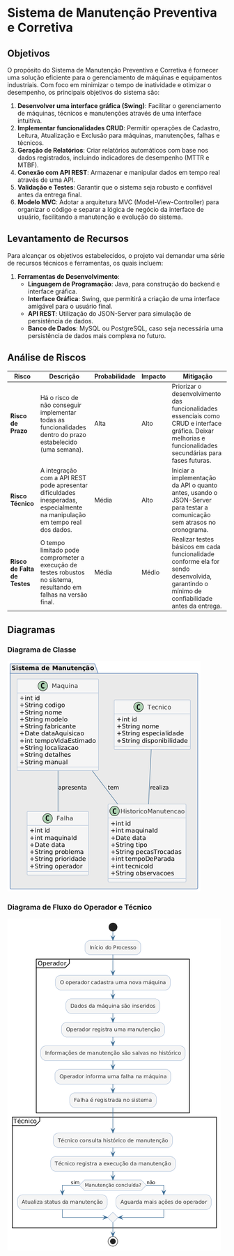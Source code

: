 # Sistema de Manutenção Preventiva e Corretiva

## Objetivos

O propósito do Sistema de Manutenção Preventiva e Corretiva é fornecer uma solução eficiente para o gerenciamento de máquinas e equipamentos industriais. Com foco em minimizar o tempo de inatividade e otimizar o desempenho, os principais objetivos do sistema são:

1. **Desenvolver uma interface gráfica (Swing)**: Facilitar o gerenciamento de máquinas, técnicos e manutenções através de uma interface intuitiva.
2. **Implementar funcionalidades CRUD**: Permitir operações de Cadastro, Leitura, Atualização e Exclusão para máquinas, manutenções, falhas e técnicos.
3. **Geração de Relatórios**: Criar relatórios automáticos com base nos dados registrados, incluindo indicadores de desempenho (MTTR e MTBF).
4. **Conexão com API REST**: Armazenar e manipular dados em tempo real através de uma API.
5. **Validação e Testes**: Garantir que o sistema seja robusto e confiável antes da entrega final.
6. **Modelo MVC**: Adotar a arquitetura MVC (Model-View-Controller) para organizar o código e separar a lógica de negócio da interface de usuário, facilitando a manutenção e evolução do sistema.

## Levantamento de Recursos

Para alcançar os objetivos estabelecidos, o projeto vai demandar uma série de recursos técnicos e ferramentas, os quais incluem:

1. **Ferramentas de Desenvolvimento**:
   - **Linguagem de Programação**: Java, para construção do backend e interface gráfica.
   - **Interface Gráfica**: Swing, que permitirá a criação de uma interface amigável para o usuário final.
   - **API REST**: Utilização do JSON-Server para simulação de persistência de dados.
   - **Banco de Dados**: MySQL ou PostgreSQL, caso seja necessária uma persistência de dados mais complexa no futuro.

## Análise de Riscos

| Risco                    | Descrição                                                                                   | Probabilidade  | Impacto   | Mitigação                                                                         |
|--------------------------|---------------------------------------------------------------------------------------------|----------------|-----------|----------------------------------------------------------------------------------|
| **Risco de Prazo**      | Há o risco de não conseguir implementar todas as funcionalidades dentro do prazo estabelecido (uma semana). | Alta           | Alto      | Priorizar o desenvolvimento das funcionalidades essenciais como CRUD e interface gráfica. Deixar melhorias e funcionalidades secundárias para fases futuras. |
| **Risco Técnico**        | A integração com a API REST pode apresentar dificuldades inesperadas, especialmente na manipulação em tempo real dos dados. | Média          | Alto      | Iniciar a implementação da API o quanto antes, usando o JSON-Server para testar a comunicação sem atrasos no cronograma. |
| **Risco de Falta de Testes** | O tempo limitado pode comprometer a execução de testes robustos no sistema, resultando em falhas na versão final. | Média          | Médio     | Realizar testes básicos em cada funcionalidade conforme ela for sendo desenvolvida, garantindo o mínimo de confiabilidade antes da entrega. |

## Diagramas

### Diagrama de Classe

![Diagrama de Classe](img/diagrama_classe.png)

### Diagrama de Fluxo do Operador e Técnico

![Diagrama de Fluxo](img/diagrama_fluxo.png)
